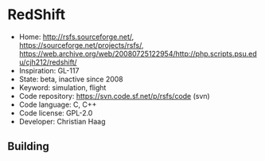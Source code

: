 # RedShift

- Home: http://rsfs.sourceforge.net/, https://sourceforge.net/projects/rsfs/, https://web.archive.org/web/20080725122954/http://php.scripts.psu.edu/cjh212/redshift/
- Inspiration: GL-117
- State: beta, inactive since 2008
- Keyword: simulation, flight
- Code repository: https://svn.code.sf.net/p/rsfs/code (svn)
- Code language: C, C++
- Code license: GPL-2.0
- Developer: Christian Haag

## Building
